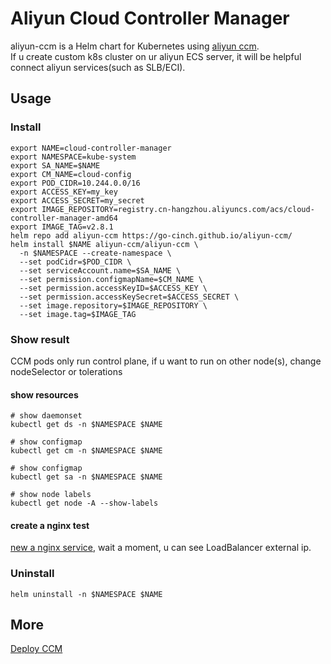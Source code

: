# Aliyun Cloud Controller Manager

aliyun-ccm is a Helm chart for Kubernetes
using [aliyun ccm](https://help.aliyun.com/zh/ack/product-overview/cloud-controller-manager).  
If u create custom k8s cluster on ur aliyun ECS server, it will be helpful connect aliyun services(such as SLB/ECI).

## Usage

### Install

```shell
export NAME=cloud-controller-manager
export NAMESPACE=kube-system
export SA_NAME=$NAME
export CM_NAME=cloud-config
export POD_CIDR=10.244.0.0/16
export ACCESS_KEY=my_key
export ACCESS_SECRET=my_secret
export IMAGE_REPOSITORY=registry.cn-hangzhou.aliyuncs.com/acs/cloud-controller-manager-amd64
export IMAGE_TAG=v2.8.1
helm repo add aliyun-ccm https://go-cinch.github.io/aliyun-ccm/
helm install $NAME aliyun-ccm/aliyun-ccm \
  -n $NAMESPACE --create-namespace \
  --set podCidr=$POD_CIDR \
  --set serviceAccount.name=$SA_NAME \
  --set permission.configmapName=$CM_NAME \
  --set permission.accessKeyID=$ACCESS_KEY \
  --set permission.accessKeySecret=$ACCESS_SECRET \
  --set image.repository=$IMAGE_REPOSITORY \
  --set image.tag=$IMAGE_TAG
```

### Show result

CCM pods only run control plane, if u want to run on other node(s), change nodeSelector or tolerations

#### show resources

```shell
# show daemonset
kubectl get ds -n $NAMESPACE $NAME

# show configmap
kubectl get cm -n $NAMESPACE $NAME

# show configmap
kubectl get sa -n $NAMESPACE $NAME

# show node labels
kubectl get node -A --show-labels
```

#### create a nginx test

[new a nginx service](https://help.aliyun.com/zh/eci/user-guide/deploy-the-ccm#section-nft-y4r-c2h), wait a moment, u
can see LoadBalancer external ip.

### Uninstall

```shell
helm uninstall -n $NAMESPACE $NAME
```

## More

[Deploy CCM](https://help.aliyun.com/zh/eci/user-guide/deploy-the-ccm)